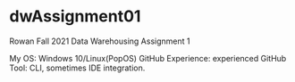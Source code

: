 # dwAssignment01
Rowan Fall 2021 Data Warehousing Assignment 1

My OS: Windows 10/Linux(PopOS)
GitHub Experience: experienced
GitHub Tool: CLI, sometimes IDE integration.